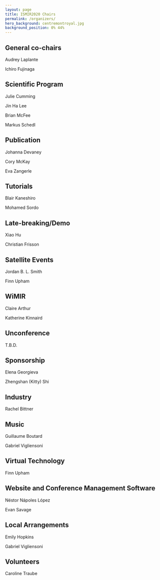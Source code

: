 ```yaml
---
layout: page
title: ISMIR2020 Chairs
permalink: /organizers/
hero_background: centremontroyal.jpg
background_position: 0% 44%
---
```


## General co-chairs

Audrey Laplante

Ichiro Fujinaga

## Scientific Program

Julie Cumming

Jin Ha Lee

Brian McFee

Markus Schedl

## Publication

Johanna Devaney

Cory McKay

Eva Zangerle

## Tutorials

Blair Kaneshiro

Mohamed Sordo

## Late-breaking/Demo

Xiao Hu

Christian Frisson

## Satellite Events

Jordan B. L. Smith

Finn Upham

## WiMIR

Claire Arthur

Katherine Kinnaird

## Unconference

T.B.D.

## Sponsorship

Elena Georgieva

Zhengshan (Kitty) Shi

## Industry

Rachel Bittner

## Music

Guillaume Boutard

Gabriel Vigliensoni

## Virtual Technology

Finn Upham

## Website and Conference Management Software

Néstor Nápoles López

Evan Savage

## Local Arrangements

Emily Hopkins

Gabriel Vigliensoni

## Volunteers

Caroline Traube
